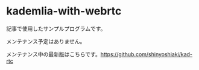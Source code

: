 # kademlia-with-webrtc
記事で使用したサンプルプログラムです。

メンテナンス予定はありません。

メンテナンス中の最新版はこちらです。https://github.com/shinyoshiaki/kad-rtc
